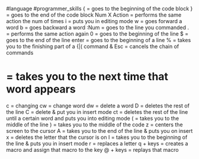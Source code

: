 #language #programmer_skills 
{ = goes to the beginning of the code block
} = goes to the end of the code block
Num X Action = performs the same action the num of times
i = puts you in editing mode
w = goes forward a word
b = goes backward a word
:Num = goes to the line you commanded
. = performs the same action again
0 = goes to the beginning of the line
$ = goes to the end of the line 
enter = goes to the beginning of a line 
% = takes you to the finishing part of a {|(
command & Esc = cancels the chain of commands
# = takes you to the next time that word appears
c = changing
cw = change word
dw = delete a word
D = deletes the rest of the line
C = delete & put you in insert mode
ct = deletes the rest of the line until a certain word and puts you into editing mode
( = takes you to the middle of the line
) = takes you to the middle of the code
z = centers the screen to the cursor 
A = takes you to the end of the line & puts you on insert
x = deletes the letter that the cursor is on
I = takes you to the beginning of the line & puts you in insert mode
r = replaces a letter
q + keys = creates a macro and assign that macro to the key
@ + keys = replays that macro
